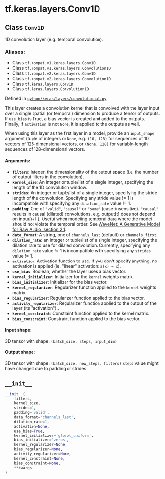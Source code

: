 <div itemscope itemtype="http://developers.google.com/ReferenceObject">
<meta itemprop="name" content="tf.keras.layers.Conv1D" />
<meta itemprop="path" content="Stable" />
<meta itemprop="property" content="__init__"/>
</div>

# tf.keras.layers.Conv1D

## Class `Conv1D`

1D convolution layer (e.g. temporal convolution).



### Aliases:

* Class `tf.compat.v1.keras.layers.Conv1D`
* Class `tf.compat.v1.keras.layers.Convolution1D`
* Class `tf.compat.v2.keras.layers.Conv1D`
* Class `tf.compat.v2.keras.layers.Convolution1D`
* Class `tf.keras.layers.Conv1D`
* Class `tf.keras.layers.Convolution1D`



Defined in [`python/keras/layers/convolutional.py`](/code/stable/tensorflow/python/keras/layers/convolutional.py).

<!-- Placeholder for "Used in" -->

This layer creates a convolution kernel that is convolved
with the layer input over a single spatial (or temporal) dimension
to produce a tensor of outputs.
If `use_bias` is True, a bias vector is created and added to the outputs.
Finally, if `activation` is not `None`,
it is applied to the outputs as well.

When using this layer as the first layer in a model,
provide an `input_shape` argument
(tuple of integers or `None`, e.g.
`(10, 128)` for sequences of 10 vectors of 128-dimensional vectors,
or `(None, 128)` for variable-length sequences of 128-dimensional vectors.

#### Arguments:


* <b>`filters`</b>: Integer, the dimensionality of the output space
  (i.e. the number of output filters in the convolution).
* <b>`kernel_size`</b>: An integer or tuple/list of a single integer,
  specifying the length of the 1D convolution window.
* <b>`strides`</b>: An integer or tuple/list of a single integer,
  specifying the stride length of the convolution.
  Specifying any stride value != 1 is incompatible with specifying
  any `dilation_rate` value != 1.
* <b>`padding`</b>: One of `"valid"`, `"causal"` or `"same"` (case-insensitive).
  `"causal"` results in causal (dilated) convolutions, e.g. output[t]
  does not depend on input[t+1:]. Useful when modeling temporal data
  where the model should not violate the temporal order.
  See [WaveNet: A Generative Model for Raw Audio, section
    2.1](https://arxiv.org/abs/1609.03499).
* <b>`data_format`</b>: A string,
  one of `channels_last` (default) or `channels_first`.
* <b>`dilation_rate`</b>: an integer or tuple/list of a single integer, specifying
  the dilation rate to use for dilated convolution.
  Currently, specifying any `dilation_rate` value != 1 is
  incompatible with specifying any `strides` value != 1.
* <b>`activation`</b>: Activation function to use.
  If you don't specify anything, no activation is applied
  (ie. "linear" activation: `a(x) = x`).
* <b>`use_bias`</b>: Boolean, whether the layer uses a bias vector.
* <b>`kernel_initializer`</b>: Initializer for the `kernel` weights matrix.
* <b>`bias_initializer`</b>: Initializer for the bias vector.
* <b>`kernel_regularizer`</b>: Regularizer function applied to
  the `kernel` weights matrix.
* <b>`bias_regularizer`</b>: Regularizer function applied to the bias vector.
* <b>`activity_regularizer`</b>: Regularizer function applied to
  the output of the layer (its "activation")..
* <b>`kernel_constraint`</b>: Constraint function applied to the kernel matrix.
* <b>`bias_constraint`</b>: Constraint function applied to the bias vector.


#### Input shape:

3D tensor with shape: `(batch_size, steps, input_dim)`



#### Output shape:

3D tensor with shape: `(batch_size, new_steps, filters)`
  `steps` value might have changed due to padding or strides.


<h2 id="__init__"><code>__init__</code></h2>

``` python
__init__(
    filters,
    kernel_size,
    strides=1,
    padding='valid',
    data_format='channels_last',
    dilation_rate=1,
    activation=None,
    use_bias=True,
    kernel_initializer='glorot_uniform',
    bias_initializer='zeros',
    kernel_regularizer=None,
    bias_regularizer=None,
    activity_regularizer=None,
    kernel_constraint=None,
    bias_constraint=None,
    **kwargs
)
```






